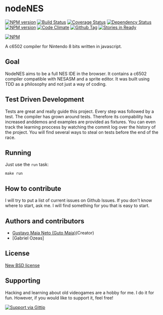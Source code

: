 # nodeNES

[![NPM version](http://img.shields.io/npm/v/nodeNES.svg)](https://www.npmjs.org/package/nodeNES)
[![Build Status](http://img.shields.io/travis/gutomaia/nodeNES.svg)](http://travis-ci.org/gutomaia/nodeNES)
[![Coverage Status](http://img.shields.io/coveralls/gutomaia/nodeNES/master.svg)](https://coveralls.io/r/gutomaia/nodeNES?branch=master)
[![Dependency Status](http://img.shields.io/gemnasium/gutomaia/nodeNES.svg)](https://gemnasium.com/gutomaia/nodeNES)
[![NPM version](http://img.shields.io/npm/dm/nodeNES.svg)](https://www.npmjs.org/package/nodeNES)
[![Code Climate](http://img.shields.io/codeclimate/github/gutomaia/nodeNES.svg)](https://codeclimate.com/github/gutomaia/nodeNES)
[![Github Tag](http://img.shields.io/github/tag/gutomaia/nodeNES.svg)](https://github.com/gutomaia/nodeNES/tags)
[![Stories in Ready](https://badge.waffle.io/gutomaia/nodenes.png?label=ready&title=Ready)](https://waffle.io/gutomaia/nodenes)

[![NPM](https://nodei.co/npm/nodeNES.png?downloads=true)](https://nodei.co/npm/gutomaia/) 



A c6502 compiler for Nintendo 8 bits written in javascript.

## Goal

NodeNES aims to be a full NES IDE in the browser. It contains a c6502 compiler compatible with NESASM and a sprite editor. It was built using TDD as a philosophy and not just a way of coding.

## Test Driven Development

Tests are great and really guide this project. Every step was followed by a test. The compiler has grown around tests. Therefore its compability has increased anddemos and examples are provided as fixtures. You can even track the learning proccess by watching the commit log over the history of the project. You will find several ways to steal on tests before the end of the race.

## Running

Just use the `run` task:

```
make run
```

## How to contribute

I will try to put a list of current issues on Github Issues. If you don't know where to start, ask me. I will find something for you that is easy to start.

## Authors and contributors

* [Gustavo Maia Neto (Guto Maia)](http://gutomaia.net)(Creator)
* [Gabriel Ozeas]

## License

[New BSD license](http://www.opensource.org/licenses/bsd-license.php)

## Supporting

Hacking and learning about old videogames are a hobby for me. I do it for fun. However, if you would like to support it, feel free!

[![Support via Gittip](https://rawgithub.com/twolfson/gittip-badge/0.2.0/dist/gittip.png)](https://www.gittip.com/gutomaia/)
